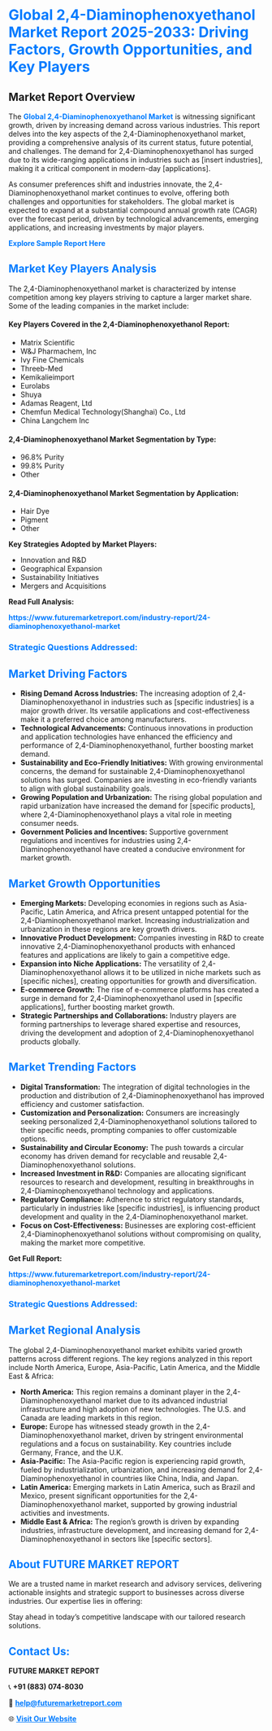 <h1 style="color: #007BFF;">Global 2,4-Diaminophenoxyethanol Market Report 2025-2033: Driving Factors, Growth Opportunities, and Key Players</h1>

<section id="overview">
<h2>Market Report Overview</h2>
<p>The <a href="https://www.futuremarketreport.com/industry-report/24-diaminophenoxyethanol-market" style="color: #007BFF; text-decoration: none;"><strong>Global 2,4-Diaminophenoxyethanol Market</strong></a> is witnessing significant growth, driven by increasing demand across various industries. This report delves into the key aspects of the 2,4-Diaminophenoxyethanol market, providing a comprehensive analysis of its current status, future potential, and challenges. The demand for 2,4-Diaminophenoxyethanol has surged due to its wide-ranging applications in industries such as [insert industries], making it a critical component in modern-day [applications].</p>
<p>As consumer preferences shift and industries innovate, the 2,4-Diaminophenoxyethanol market continues to evolve, offering both challenges and opportunities for stakeholders. The global market is expected to expand at a substantial compound annual growth rate (CAGR) over the forecast period, driven by technological advancements, emerging applications, and increasing investments by major players.</p>
</section>

<section id="overview">
<p><a href="https://www.futuremarketreport.com/request-sample/reportId=30066" style="color: #007BFF; text-decoration: none;"><strong>Explore Sample Report Here</strong></a></p>
</section>

<section id="key-players">
<h2 style="color: #007BFF;">Market Key Players Analysis</h2>
<p>The 2,4-Diaminophenoxyethanol market is characterized by intense competition among key players striving to capture a larger market share. Some of the leading companies in the market include:</p>
<h4>Key Players Covered in the 2,4-Diaminophenoxyethanol Report:</h4>
<ul><li>Matrix Scientific</li><li>W&amp;J Pharmachem, Inc</li><li>Ivy Fine Chemicals</li><li>Threeb-Med</li><li>Kemikalieimport</li><li>Eurolabs</li><li>Shuya</li><li>Adamas Reagent, Ltd</li><li>Chemfun Medical Technology(Shanghai) Co., Ltd</li><li>China Langchem Inc</li></ul>
<h4>2,4-Diaminophenoxyethanol Market Segmentation by Type:</h4>
<ul><li>96.8% Purity</li><li>99.8% Purity</li><li>Other</li></ul>

<h4>2,4-Diaminophenoxyethanol Market Segmentation by Application:</h4>
<ul><li>Hair Dye</li><li>Pigment</li><li>Other</li></ul>
<p><strong>Key Strategies Adopted by Market Players:</strong></p>
<ul>
<li>Innovation and R&D</li>
<li>Geographical Expansion</li>
<li>Sustainability Initiatives</li>
<li>Mergers and Acquisitions</li>
</ul>
</section>

<section>
<p><strong>Read Full Analysis: </strong></p><a href="https://www.futuremarketreport.com/industry-report/24-diaminophenoxyethanol-market" style="color: #007BFF; text-decoration: none;"><strong>https://www.futuremarketreport.com/industry-report/24-diaminophenoxyethanol-market</strong></a>
<h3 style="color: #007BFF;">Strategic Questions Addressed:</h3>
</section>

<section id="driving-factors">
<h2 style="color: #007BFF;">Market Driving Factors</h2>
<ul>
<li><strong>Rising Demand Across Industries:</strong> The increasing adoption of 2,4-Diaminophenoxyethanol in industries such as [specific industries] is a major growth driver. Its versatile applications and cost-effectiveness make it a preferred choice among manufacturers.</li>
<li><strong>Technological Advancements:</strong> Continuous innovations in production and application technologies have enhanced the efficiency and performance of 2,4-Diaminophenoxyethanol, further boosting market demand.</li>
<li><strong>Sustainability and Eco-Friendly Initiatives:</strong> With growing environmental concerns, the demand for sustainable 2,4-Diaminophenoxyethanol solutions has surged. Companies are investing in eco-friendly variants to align with global sustainability goals.</li>
<li><strong>Growing Population and Urbanization:</strong> The rising global population and rapid urbanization have increased the demand for [specific products], where 2,4-Diaminophenoxyethanol plays a vital role in meeting consumer needs.</li>
<li><strong>Government Policies and Incentives:</strong> Supportive government regulations and incentives for industries using 2,4-Diaminophenoxyethanol have created a conducive environment for market growth.</li>
</ul>
</section>

<section id="growth-opportunities">
<h2 style="color: #007BFF;">Market Growth Opportunities</h2>
<ul>
<li><strong>Emerging Markets:</strong> Developing economies in regions such as Asia-Pacific, Latin America, and Africa present untapped potential for the 2,4-Diaminophenoxyethanol market. Increasing industrialization and urbanization in these regions are key growth drivers.</li>
<li><strong>Innovative Product Development:</strong> Companies investing in R&D to create innovative 2,4-Diaminophenoxyethanol products with enhanced features and applications are likely to gain a competitive edge.</li>
<li><strong>Expansion into Niche Applications:</strong> The versatility of 2,4-Diaminophenoxyethanol allows it to be utilized in niche markets such as [specific niches], creating opportunities for growth and diversification.</li>
<li><strong>E-commerce Growth:</strong> The rise of e-commerce platforms has created a surge in demand for 2,4-Diaminophenoxyethanol used in [specific applications], further boosting market growth.</li>
<li><strong>Strategic Partnerships and Collaborations:</strong> Industry players are forming partnerships to leverage shared expertise and resources, driving the development and adoption of 2,4-Diaminophenoxyethanol products globally.</li>
</ul>
</section>

<section id="trending-factors">
<h2 style="color: #007BFF;">Market Trending Factors</h2>
<ul>
<li><strong>Digital Transformation:</strong> The integration of digital technologies in the production and distribution of 2,4-Diaminophenoxyethanol has improved efficiency and customer satisfaction.</li>
<li><strong>Customization and Personalization:</strong> Consumers are increasingly seeking personalized 2,4-Diaminophenoxyethanol solutions tailored to their specific needs, prompting companies to offer customizable options.</li>
<li><strong>Sustainability and Circular Economy:</strong> The push towards a circular economy has driven demand for recyclable and reusable 2,4-Diaminophenoxyethanol solutions.</li>
<li><strong>Increased Investment in R&D:</strong> Companies are allocating significant resources to research and development, resulting in breakthroughs in 2,4-Diaminophenoxyethanol technology and applications.</li>
<li><strong>Regulatory Compliance:</strong> Adherence to strict regulatory standards, particularly in industries like [specific industries], is influencing product development and quality in the 2,4-Diaminophenoxyethanol market.</li>
<li><strong>Focus on Cost-Effectiveness:</strong> Businesses are exploring cost-efficient 2,4-Diaminophenoxyethanol solutions without compromising on quality, making the market more competitive.</li>
</ul>
</section>

<section>
<p><strong>Get Full Report: </strong></p><a href="https://www.futuremarketreport.com/industry-report/24-diaminophenoxyethanol-market" style="color: #007BFF; text-decoration: none;"><strong>https://www.futuremarketreport.com/industry-report/24-diaminophenoxyethanol-market</strong></a>
<h3 style="color: #007BFF;">Strategic Questions Addressed:</h3>
</section>


<section id="regional-analysis">
<h2 style="color: #007BFF;">Market Regional Analysis</h2>
<p>The global 2,4-Diaminophenoxyethanol market exhibits varied growth patterns across different regions. The key regions analyzed in this report include North America, Europe, Asia-Pacific, Latin America, and the Middle East & Africa:</p>
<ul>
<li><strong>North America:</strong> This region remains a dominant player in the 2,4-Diaminophenoxyethanol market due to its advanced industrial infrastructure and high adoption of new technologies. The U.S. and Canada are leading markets in this region.</li>
<li><strong>Europe:</strong> Europe has witnessed steady growth in the 2,4-Diaminophenoxyethanol market, driven by stringent environmental regulations and a focus on sustainability. Key countries include Germany, France, and the U.K.</li>
<li><strong>Asia-Pacific:</strong> The Asia-Pacific region is experiencing rapid growth, fueled by industrialization, urbanization, and increasing demand for 2,4-Diaminophenoxyethanol in countries like China, India, and Japan.</li>
<li><strong>Latin America:</strong> Emerging markets in Latin America, such as Brazil and Mexico, present significant opportunities for the 2,4-Diaminophenoxyethanol market, supported by growing industrial activities and investments.</li>
<li><strong>Middle East & Africa:</strong> The region’s growth is driven by expanding industries, infrastructure development, and increasing demand for 2,4-Diaminophenoxyethanol in sectors like [specific sectors].</li>
</ul>
</section>

<footer>
<h2 style="color: #007BFF;">About FUTURE MARKET REPORT</h2>
<p>We are a trusted name in market research and advisory services, delivering actionable insights and strategic support to businesses across diverse industries. Our expertise lies in offering:</p>

<p>Stay ahead in today’s competitive landscape with our tailored research solutions.</p>

<h2 style="color: #007BFF;">Contact Us:</h2>
<p><strong>FUTURE MARKET REPORT</strong></p>
<p>📞 <strong>+91 (883) 074-8030</strong></p>
<p>📧 <strong><a href="mailto:help@futuremarketreport.com" style="color: #007BFF;">help@futuremarketreport.com</a></strong></p>
<p>🌐 <strong><a href="https://www.futuremarketreport.com/" style="color: #007BFF;">Visit Our Website</a></strong></p>
</footer>